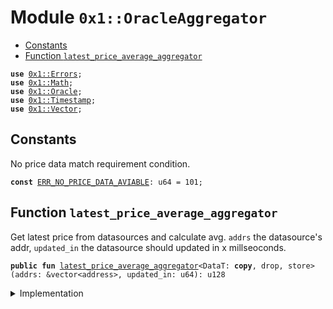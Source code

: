 
<a name="0x1_OracleAggregator"></a>

# Module `0x1::OracleAggregator`



-  [Constants](#@Constants_0)
-  [Function `latest_price_average_aggregator`](#0x1_OracleAggregator_latest_price_average_aggregator)


<pre><code><b>use</b> <a href="Errors.md#0x1_Errors">0x1::Errors</a>;
<b>use</b> <a href="Math.md#0x1_Math">0x1::Math</a>;
<b>use</b> <a href="Oracle.md#0x1_Oracle">0x1::Oracle</a>;
<b>use</b> <a href="Timestamp.md#0x1_Timestamp">0x1::Timestamp</a>;
<b>use</b> <a href="Vector.md#0x1_Vector">0x1::Vector</a>;
</code></pre>



<a name="@Constants_0"></a>

## Constants


<a name="0x1_OracleAggregator_ERR_NO_PRICE_DATA_AVIABLE"></a>

No price data match requirement condition.


<pre><code><b>const</b> <a href="Oracle.md#0x1_OracleAggregator_ERR_NO_PRICE_DATA_AVIABLE">ERR_NO_PRICE_DATA_AVIABLE</a>: u64 = 101;
</code></pre>



<a name="0x1_OracleAggregator_latest_price_average_aggregator"></a>

## Function `latest_price_average_aggregator`

Get latest price from datasources and calculate avg.
<code>addrs</code> the datasource's addr, <code>updated_in</code> the datasource should updated in x millseoconds.


<pre><code><b>public</b> <b>fun</b> <a href="Oracle.md#0x1_OracleAggregator_latest_price_average_aggregator">latest_price_average_aggregator</a>&lt;DataT: <b>copy</b>, drop, store&gt;(addrs: &vector&lt;address&gt;, updated_in: u64): u128
</code></pre>



<details>
<summary>Implementation</summary>


<pre><code><b>public</b> <b>fun</b> <a href="Oracle.md#0x1_OracleAggregator_latest_price_average_aggregator">latest_price_average_aggregator</a>&lt;DataT: <b>copy</b>+store+drop&gt;(addrs: &vector&lt;address&gt;, updated_in: u64): u128 {
    <b>let</b> len = <a href="Vector.md#0x1_Vector_length">Vector::length</a>(addrs);
    <b>let</b> price_data_vec = <a href="Oracle.md#0x1_Oracle_read_price_data_batch">Oracle::read_price_data_batch</a>&lt;DataT&gt;(addrs);
    <b>let</b> prices = <a href="Vector.md#0x1_Vector_empty">Vector::empty</a>();
    <b>let</b> i = 0;
    <b>let</b> expect_updated_after = <a href="Timestamp.md#0x1_Timestamp_now_milliseconds">Timestamp::now_milliseconds</a>() - updated_in;
    <b>while</b> (i &lt; len){
        <b>let</b> data = <a href="Vector.md#0x1_Vector_pop_back">Vector::pop_back</a>(&<b>mut</b> price_data_vec);
        <b>let</b> (_version, price, updated_at) = <a href="Oracle.md#0x1_Oracle_unpack_data">Oracle::unpack_data</a>(data);
        <b>if</b> (updated_at &gt;= expect_updated_after) {
            <a href="Vector.md#0x1_Vector_push_back">Vector::push_back</a>(&<b>mut</b> prices, price);
        };
        i = i + 1;
    };
    // <b>if</b> all price data not match the update_in filter, <b>abort</b>.
    <b>assert</b>(!<a href="Vector.md#0x1_Vector_is_empty">Vector::is_empty</a>(&prices), <a href="Errors.md#0x1_Errors_invalid_state">Errors::invalid_state</a>(<a href="Oracle.md#0x1_OracleAggregator_ERR_NO_PRICE_DATA_AVIABLE">ERR_NO_PRICE_DATA_AVIABLE</a>));
    <a href="Math.md#0x1_Math_avg">Math::avg</a>(&prices)
}
</code></pre>



</details>
